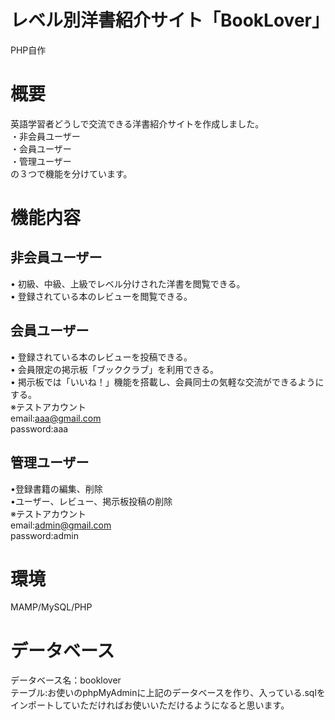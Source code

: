 # レベル別洋書紹介サイト「BookLover」
PHP自作

# 概要
英語学習者どうしで交流できる洋書紹介サイトを作成しました。<br>
・非会員ユーザー<br>
・会員ユーザー<br>
・管理ユーザー<br>
の３つで機能を分けています。

# 機能内容
## 非会員ユーザー
•	初級、中級、上級でレベル分けされた洋書を閲覧できる。<br>
•	登録されている本のレビューを閲覧できる。

## 会員ユーザー
•	登録されている本のレビューを投稿できる。<br>
•	会員限定の掲示板「ブッククラブ」を利用できる。<br>
•	掲示板では「いいね！」機能を搭載し、会員同士の気軽な交流ができるようにする。<br>
※テストアカウント<br>
email:aaa@gmail.com<br>
password:aaa<br>

## 管理ユーザー
•登録書籍の編集、削除　<br>
•ユーザー、レビュー、掲示板投稿の削除<br>
※テストアカウント<br>
email:admin@gmail.com<br>
password:admin<br>

# 環境
MAMP/MySQL/PHP

# データベース
データベース名：booklover<br>
テーブル:お使いのphpMyAdminに上記のデータベースを作り、入っている.sqlをインポートしていただければお使いいただけるようになると思います。


